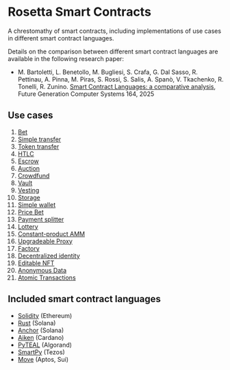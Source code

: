 # Rosetta Smart Contracts

A chrestomathy of smart contracts, including implementations of use cases in different smart contract languages.

Details on the comparison between different smart contract languages are available in the following research paper:
- M. Bartoletti, L. Benetollo, M. Bugliesi, S. Crafa, G. Dal Sasso, R. Pettinau, A. Pinna, M. Piras, S. Rossi, S. Salis, A. Spanò, V. Tkachenko, R. Tonelli, R. Zunino. [Smart Contract Languages: a comparative analysis](https://arxiv.org/abs/2404.04129), Future Generation Computer Systems 164, 2025

## Use cases
1. [Bet](contracts/bet)
1. [Simple transfer](contracts/simple_transfer)
1. [Token transfer](contracts/token_transfer)
1. [HTLC](contracts/htlc)
1. [Escrow](contracts/escrow)
1. [Auction](contracts/auction)
1. [Crowdfund](contracts/crowdfund)
1. [Vault](contracts/vault)
1. [Vesting](contracts/vesting)
1. [Storage](contracts/storage)
1. [Simple wallet](contracts/simple_wallet)
1. [Price Bet](contracts/pricebet)
1. [Payment splitter](contracts/payment_splitter)
1. [Lottery](contracts/lottery)
1. [Constant-product AMM](contracts/constant-product-amm)
1. [Upgradeable Proxy](contracts/upgradeableProxy)
1. [Factory](contracts/factory)
1. [Decentralized identity](contracts/decentralized_identity)
1. [Editable NFT](contracts/editableNFT)
1. [Anonymous Data](contracts/anonymous_data)
1. [Atomic Transactions](contracts/atomic_transactions)

## Included smart contract languages
- [Solidity](https://soliditylang.org/) (Ethereum)
- [Rust](https://solana.com/docs/programs/lang-rust) (Solana)
- [Anchor](https://www.anchor-lang.com/) (Solana)
- [Aiken](https://aiken-lang.org/) (Cardano)
- [PyTEAL](https://pyteal.readthedocs.io/en/stable/) (Algorand)
- [SmartPy](https://smartpy.io/) (Tezos)
- [Move](https://move-language.github.io/move/) (Aptos, Sui)
